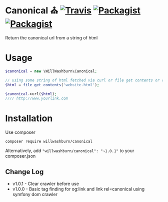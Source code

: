# Canonical :church: [![Travis](https://img.shields.io/travis/willwashburn/canonical.svg)](https://travis-ci.org/willwashburn/canonical) [![Packagist](https://img.shields.io/packagist/dt/willwashburn/canonical.svg)](https://packagist.org/packages/willwashburn/canonical) [![Packagist](https://img.shields.io/packagist/v/willwashburn/canonical.svg)](https://packagist.org/packages/willwashburn/canonical)
Return the canonical url from a string of html

# Usage
 ```PHP
 $canonical = new \WillWashburn\Canonical;
 
 // using some string of html fetched via curl or file get contents or carrier pigeon
 $html = file_get_contents('website.html');

 $canonical->url($html);
 //// http://www.yourlink.com

```

# Installation
Use composer

```composer require willwashburn/canonical```

Alternatively, add ```"willwashburn/canonical": "~1.0.1"``` to your composer.json

## Change Log
- v1.0.1 - Clear crawler before use
- v1.0.0 - Basic tag finding for og:link and link rel=canonical using symfony dom crawler
